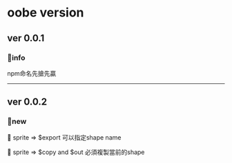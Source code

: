 # oobe version

## ver 0.0.1

### 📃info

npm命名先搶先贏

---

## ver 0.0.2

### 📃new

🙉 sprite => $export 可以指定shape name

🙉 sprite => $copy and $out 必須複製當前的shape
